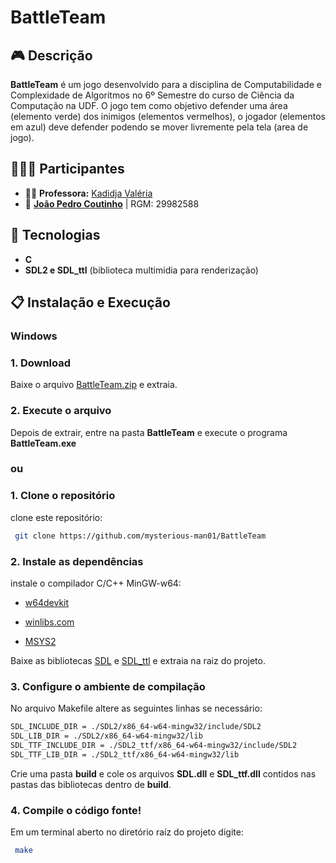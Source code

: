 # BattleTeam

## 🎮 Descrição

**BattleTeam** é um jogo desenvolvido para a disciplina de Computabilidade e Complexidade de Algoritmos no 6º Semestre do curso de Ciência da Computação na UDF. O jogo tem como objetivo defender uma área (elemento verde) dos inimigos (elementos vermelhos), o jogador (elementos em azul) deve defender podendo se mover livremente pela tela (area de jogo).  

## 🧑‍🤝‍🧑 Participantes

- 👩‍🏫 **Professora:** [Kadidja Valéria](https://github.com/Kadidjah)  
- 👤 [**João Pedro Coutinho**](https://github.com/mysterious-man01) | RGM: 29982588 

## 🚀 Tecnologias

- **C**
- **SDL2 e SDL_ttl** (biblioteca multimidia para renderização)

## 📋 Instalação e Execução

### **Windows**

### 1. Download
Baixe o arquivo [BattleTeam.zip](https://github.com/mysterious-man01/BattleTeam/releases/tag/1.0) e extraia.

### 2. Execute o arquivo
Depois de extrair, entre na pasta **BattleTeam** e execute o programa **BattleTeam.exe**

### ou

### 1. Clone o repositório

clone este repositório:
 
 ```bash
  git clone https://github.com/mysterious-man01/BattleTeam
  ```

### 2. Instale as dependências

instale o compilador C/C++ MinGW-w64:

- [w64devkit](https://github.com/skeeto/w64devkit)

- [winlibs.com](https://winlibs.com)

- [MSYS2](https://www.msys2.org)

Baixe as bibliotecas [SDL](https://github.com/libsdl-org/SDL/releases) e [SDL_ttl](https://github.com/libsdl-org/SDL_ttf/releases) e extraia na raiz do projeto.

### 3. Configure o ambiente de compilação

No arquivo Makefile altere as seguintes linhas se necessário:

 ```bash
SDL_INCLUDE_DIR = ./SDL2/x86_64-w64-mingw32/include/SDL2
SDL_LIB_DIR = ./SDL2/x86_64-w64-mingw32/lib
SDL_TTF_INCLUDE_DIR = ./SDL2_ttf/x86_64-w64-mingw32/include/SDL2
SDL_TTF_LIB_DIR = ./SDL2_ttf/x86_64-w64-mingw32/lib
  ```

Crie uma pasta **build** e cole os arquivos **SDL.dll** e **SDL_ttf.dll** contidos nas pastas das bibliotecas dentro de **build**.

### 4. Compile o código fonte!

Em um terminal aberto no diretório raíz do projeto digite:

 ```bash
  make
  ```

